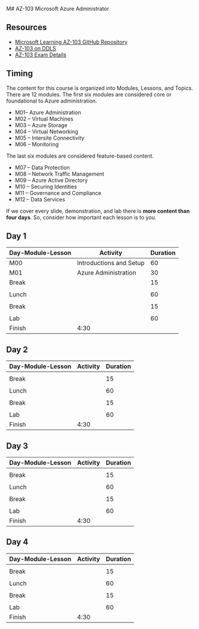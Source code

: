 M# AZ-103 Microsoft Azure Administrator

## Resources

* [Microsoft Learning AZ-103 GitHub Repository](https://github.com/MicrosoftLearning/AZ-103-MicrosoftAzureAdministrator)
* [AZ-103 on DDLS](https://www.ddls.com.au/courses/microsoft/azure/microsoft-az-103t00-microsoft-azure-administrator/)
* [AZ-103 Exam Details](https://www.microsoft.com/en-us/learning/exam-az-103.aspx)

## Timing

The content for this course is organized into Modules, Lessons, and Topics. There are 12 modules. The first six modules are considered core or foundational to Azure administration.

* M01– Azure Administration
* M02 – Virtual Machines
* M03 – Azure Storage
* M04 – Virtual Networking 
* M05 – Intersite Connectivity
* M06 – Monitoring 

The last six modules are considered feature-based content.

* M07 – Data Protection
* M08 – Network Traffic Management
* M09 – Azure Active Directory
* M10 – Securing Identities
* M11 – Governance and Compliance
* M12 – Data Services

If we cover every slide, demonstration, and lab there is **more content than four days**. So, consider how important each lesson is to you.

## Day 1

|Day-Module-Lesson|Activity|Duration|
|-|-|-|
|M00|Introductions and Setup|60|
|M01|Azure Administration|30|
|Break||15|
||||
|Lunch||60|
||||
|Break||15|
||||
|Lab||60|
|Finish|4:30||

## Day 2

|Day-Module-Lesson|Activity|Duration|
|-|-|-|
||||
|Break||15|
||||
|Lunch||60|
||||
|Break||15|
||||
|Lab||60|
|Finish|4:30||

## Day 3

|Day-Module-Lesson|Activity|Duration|
|-|-|-|
||||
|Break||15|
||||
|Lunch||60|
||||
|Break||15|
||||
|Lab||60|
|Finish|4:30||

## Day 4

|Day-Module-Lesson|Activity|Duration|
|-|-|-|
||||
|Break||15|
||||
|Lunch||60|
||||
|Break||15|
||||
|Lab||60|
|Finish|4:30||
